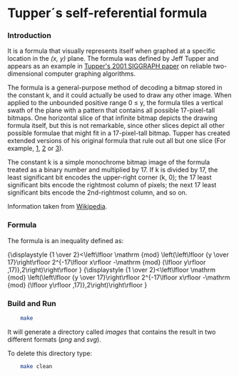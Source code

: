 # Tupper´s self-referential formula

### Introduction

It is a formula that visually represents itself when graphed at a specific location in the *(x, y)* plane. The formula was defined by Jeff Tupper and appears as an example in [Tupper's 2001 SIGGRAPH paper](http://www.dgp.toronto.edu/people/mooncake/papers/SIGGRAPH2001_Tupper.pdf) on reliable two-dimensional computer graphing algorithms.  

The formula is a general-purpose method of decoding a bitmap stored in the constant k, and it could actually be used to draw any other image. When applied to the unbounded positive range 0 ≤ y, the formula tiles a vertical swath of the plane with a pattern that contains all possible 17-pixel-tall bitmaps. One horizontal slice of that infinite bitmap depicts the drawing formula itself, but this is not remarkable, since other slices depict all other possible formulae that might fit in a 17-pixel-tall bitmap. Tupper has created extended versions of his original formula that rule out all but one slice (For example, [1](http://www.peda.com/selfplot/selfplot3big.png), [2](http://www.peda.com/selfplot/selfplot2.png) or [3](http://www.peda.com/selfplot/selfplot.png)).  

The constant k is a simple monochrome bitmap image of the formula treated as a binary number and multiplied by 17. If k is divided by 17, the least significant bit encodes the upper-right corner (k, 0); the 17 least significant bits encode the rightmost column of pixels; the next 17 least significant bits encode the 2nd-rightmost column, and so on.  

Information taken from [Wikipedia](https://en.wikipedia.org/wiki/Tupper%27s_self-referential_formula).

### Formula

The formula is an inequality defined as:  

{\displaystyle {1 \over 2}<\left\lfloor \mathrm {mod} \left(\left\lfloor {y \over 17}\right\rfloor 2^{-17\lfloor x\rfloor -\mathrm {mod} (\lfloor y\rfloor ,17)},2\right)\right\rfloor } {\displaystyle {1 \over 2}<\left\lfloor \mathrm {mod} \left(\left\lfloor {y \over 17}\right\rfloor 2^{-17\lfloor x\rfloor -\mathrm {mod} (\lfloor y\rfloor ,17)},2\right)\right\rfloor }  

### Build and Run

```bash
	make
```

It will generate a directory called *images* that contains the result in two different formats (*png* and *svg*).  

To delete this directory type:  

```bash
	make clean
```
